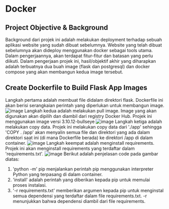 # Docker

## Project Objective & Background
Background dari projek ini adalah melakukan deployment terhadap sebuah aplikasi website yang sudah dibuat sebelumnya. Website yang telah dibuat sebelumnya akan dideploy menggunakan docker sebagai tools utama. Dalam pengerjaannya, akan terdapat fitur-fitur dan batasan yang perlu diikuti. Dalam pengerjaan projek ini, hasil/objektif akhir yang diharapkan adalah terbuatnya dua buah image (flask dan postgresql) dan docker compose yang akan membangun kedua image tersebut.

##  Create Dockerfile to Build Flask App Images
Langkah pertama adalah membuat file didalam direktori flask. Dockerfile ini akan berisi serangkaian perintah yang diperlukan untuk membangun image.
![image](https://github.com/Alexander-2912/Docker/assets/118685091/2acf0ff5-120f-42bb-bdcf-d917289d6363)
Langkah kedua adalah melakukan pull image. Image yang akan digunakan akan dipilih dan diambil dari registry Docker Hub. Projek ini menggunakan image versi 3.10.12-bullseye
![image](https://github.com/Alexander-2912/Docker/assets/118685091/6252b75e-99a1-4d2f-9cef-9a5393064029)
Langkah ketiga adalah melakukan copy data. Projek ini melakukan copy data dari './app' sehingga 'COPY . /app' akan menyalin semua file dan direktori yang ada dalam direktori saat ini (di mana Dockerfile berada) ke direktori /app di dalam container. 
![image](https://github.com/Alexander-2912/Docker/assets/118685091/9c96eea5-5ccf-41e8-b00e-6eae59cd2c24)
Langkah keempat adalah menginstall requirements. Projek ini akan menginstall requirements yang terdaftar dalam 'requirements.txt'.
![image](https://github.com/Alexander-2912/Docker/assets/118685091/787a0988-445a-4ec6-b1e3-b699108d6e5d)
Berikut adalah penjelasan code pada gambar diatas: 
1. 'python -m' pip menjalankan perintah pip menggunakan interpreter Python yang terpasang di dalam container.
2. 'install' adalah perintah yang diberikan kepada pip untuk memulai proses instalasi.
3. '-r requirements.txt' memberikan argumen kepada pip untuk menginstal semua dependensi yang terdaftar dalam file requirements.txt. -r menunjukkan bahwa dependensi diambil dari file requirements.
